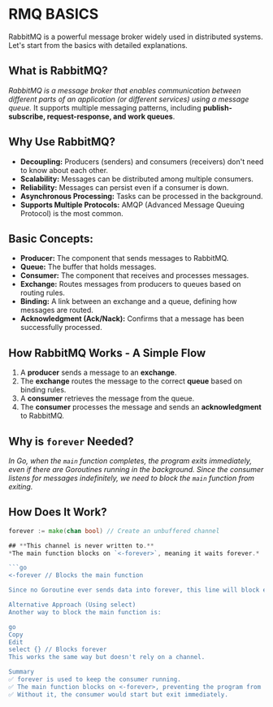 # **RMQ BASICS**

RabbitMQ is a powerful message broker widely used in distributed systems. Let's start from the basics with detailed explanations.

## **What is RabbitMQ?**  
*RabbitMQ is a message broker that enables communication between different parts of an application (or different services) using a message queue.* It supports multiple messaging patterns, including **publish-subscribe, request-response, and work queues**.

## **Why Use RabbitMQ?**  
- **Decoupling:** Producers (senders) and consumers (receivers) don't need to know about each other.  
- **Scalability:** Messages can be distributed among multiple consumers.  
- **Reliability:** Messages can persist even if a consumer is down.  
- **Asynchronous Processing:** Tasks can be processed in the background.  
- **Supports Multiple Protocols:** AMQP (Advanced Message Queuing Protocol) is the most common.  

## **Basic Concepts:**  
- **Producer:** The component that sends messages to RabbitMQ.  
- **Queue:** The buffer that holds messages.  
- **Consumer:** The component that receives and processes messages.  
- **Exchange:** Routes messages from producers to queues based on routing rules.  
- **Binding:** A link between an exchange and a queue, defining how messages are routed.  
- **Acknowledgment (Ack/Nack):** Confirms that a message has been successfully processed.  

## **How RabbitMQ Works - A Simple Flow**  
1. A **producer** sends a message to an **exchange**.  
2. The **exchange** routes the message to the correct **queue** based on binding rules.  
3. A **consumer** retrieves the message from the queue.  
4. The **consumer** processes the message and sends an **acknowledgment** to RabbitMQ.  

## **Why is `forever` Needed?**  
*In Go, when the `main` function completes, the program exits immediately, even if there are Goroutines running in the background. Since the consumer listens for messages indefinitely, we need to block the `main` function from exiting.*

## **How Does It Work?**  

```go
forever := make(chan bool) // Create an unbuffered channel

## **This channel is never written to.**  
*The main function blocks on `<-forever>`, meaning it waits forever.*

```go
<-forever // Blocks the main function

Since no Goroutine ever sends data into forever, this line will block execution indefinitely, keeping the consumer running.

Alternative Approach (Using select)
Another way to block the main function is:

go
Copy
Edit
select {} // Blocks forever
This works the same way but doesn't rely on a channel.

Summary
✅ forever is used to keep the consumer running.
✅ The main function blocks on <-forever>, preventing the program from exiting.
✅ Without it, the consumer would start but exit immediately.
